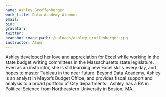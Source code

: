 ```yaml
---
name: Ashley Groffenberger
work_title: Data Academy Alumnus
email:
bio:
gravatar:
twitter:
headshot_image_path: /uploads/ashley-groffenberger.jpg
instructor: Alum
---
```



Ashley developed her love and appreciation for Excel while working in the state budget writing committees in the Massachusetts state legislature. Even as an instructor, she is still learning new Excel skills every day, and hopes to master Tableau in the near future. Beyond Data Academy, Ashley is an analyst in Mayor’s Budget Office, and provides fiscal support and analysis to a broad portfolio of City departments.  Ashley has a BA in Political Science from Northeastern University in Boston, MA.